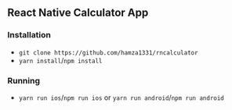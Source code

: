 ## React Native Calculator App

### Installation

- `git clone https://github.com/hamza1331/rncalculator`
- `yarn install`/`npm install`

### Running

- `yarn run ios`/`npm run ios` or `yarn run android`/`npm run android`